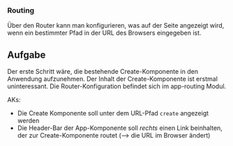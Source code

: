### Routing

Über den Router kann man konfigurieren, was auf der Seite angezeigt wird, wenn ein bestimmter Pfad in der URL des Browsers eingegeben ist.

## Aufgabe

Der erste Schritt wäre, die bestehende Create-Komponente in den Anwendung aufzunehmen. Der Inhalt der Create-Komponente ist erstmal uninteressant.
Die Router-Konfiguration befindet sich im app-routing Modul.

AKs:
* Die Create Komponente soll unter dem URL-Pfad `create` angezeigt werden
* Die Header-Bar der App-Komponente soll *rechts* einen Link beinhalten, der zur Create-Komponente routet (--> die URL im Browser ändert)